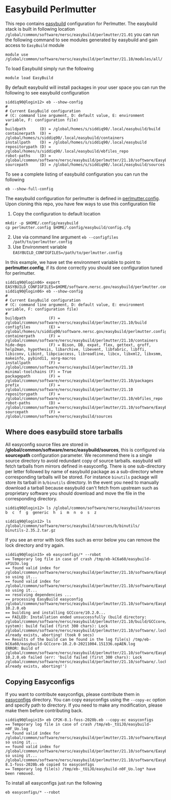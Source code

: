 # Easybuild Perlmutter

This repo contains [easybuild](https://docs.easybuild.io/en/latest/) configuration for Perlmutter. The easybuild stack is built in following location `/global/common/software/nersc/easybuild/perlmutter/21.01` you can run the following command to see modules generated by easybuild and gain access to `EasyBuild` module

```
module use /global/common/software/nersc/easybuild/perlmutter/21.10/modules/all/
```

To load Easybuild simply run the following

```
module load EasyBuild
```

By default easybuild will install packages in your user space you can run the following to see easybuild configuration

```
siddiq90@login12> eb --show-config
#
# Current EasyBuild configuration
# (C: command line argument, D: default value, E: environment variable, F: configuration file)
#
buildpath      (D) = /global/homes/s/siddiq90/.local/easybuild/build
containerpath  (D) = /global/homes/s/siddiq90/.local/easybuild/containers
installpath    (D) = /global/homes/s/siddiq90/.local/easybuild
repositorypath (D) = /global/homes/s/siddiq90/.local/easybuild/ebfiles_repo
robot-paths    (D) = /global/common/software/nersc/easybuild/perlmutter/21.10/software/EasyBuild/4.4.2/easybuild/easyconfigs
sourcepath     (D) = /global/homes/s/siddiq90/.local/easybuild/sources
```

To see a complete listing of easybuild configuration you can run the following

```
eb --show-full-config
```

The easybuild configuration for perlmutter is defined in [perlmutter.config](https://software.nersc.gov/NERSC/easybuild/-/blob/main/perlmutter.config). Upon cloning this repo, you have few ways to use this configuration file

1. Copy the configuration to default location

```
mkdir -p $HOME/.config/easybuild
cp perlmutter.config $HOME/.config/easybuild/config.cfg
```

2. Use via command line argument ``eb --configfiles /path/to/perlmutter.config``
3. Use Environment variable ``EASYBUILD_CONFIGFILES=/path/to/perlmutter.config``

In this example, we have set the environment variable to point to **perlmutter.config**, if its done correctly you should see configuration tuned 
for perlmutter.

```console
siddiq90@login06> export EASYBUILD_CONFIGFILES=$HOME/software.nersc.gov/easybuild/perlmutter.config
siddiq90@login06> eb --show-config
#
# Current EasyBuild configuration
# (C: command line argument, D: default value, E: environment variable, F: configuration file)
#
buildpath          (F) = /global/common/software/nersc/easybuild/perlmutter/21.10/build
configfiles        (E) = /global/homes/s/siddiq90/software.nersc.gov/easybuild/perlmutter.config
containerpath      (F) = /global/common/software/nersc/easybuild/perlmutter/21.10/containers
hide-deps          (F) = Bison, DB, expat, flex, gettext, groff, help2man, hypothesis, libarchive, libevent, libfabric, libffi, libiconv, Libint, libpciaccess, libreadline, libcx, libxml2, libxsmm, makeinfo, pybind11, xorg-macros
installpath        (F) = /global/common/software/nersc/easybuild/perlmutter/21.10
minimal-toolchains (F) = True
packagepath        (F) = /global/common/software/nersc/easybuild/perlmutter/21.10/packages
prefix             (F) = /global/common/software/nersc/easybuild/perlmutter/21.10
repositorypath     (F) = /global/common/software/nersc/easybuild/perlmutter/21.10/ebfiles_repo
robot-paths        (D) = /global/common/software/nersc/easybuild/perlmutter/21.10/software/EasyBuild/4.4.2/easybuild/easyconfigs
sourcepath         (F) = /global/common/software/nersc/easybuild/sources
```

## Where does easybuild store tarballs

All easyconfig source files are stored in **/global/common/software/nersc/easybuild/sources**, this is configured via **sourcepath** configuration parameter. We recommend there is a single source directory to avoid redundant copy of source tarballs. easybuild will fetch tarballs from mirrors defined in easyconfig. There is one sub-directory per letter followed by name of easybuild package as a sub-directory where corresponding tarballs will be stored. For instance `binutils` package will store its tarball in `b/binutils` directory. In the event you need to manually download a tarball because easybuild can't fetch from upstream such as proprietary software you should download and move the file in the corresponding directory.

```
siddiq90@login12> ls /global/common/software/nersc/easybuild/sources
b  c  f  g  generic  h  i  m  n  o  s  z

siddiq90@login12> ls /global/common/software/nersc/easybuild/sources/b/binutils/
binutils-2.35.2.tar.gz
```

If you see an error with lock files such as error below you can remove the lock directory and try again.

```
siddiq90@login15> eb easyconfigs/* --robot
== Temporary log file in case of crash /tmp/eb-kC6a60/easybuild-sP1U3o.log
== found valid index for /global/common/software/nersc/easybuild/perlmutter/21.10/software/EasyBuild/4.4.2/easybuild/easyconfigs, so using it...
== found valid index for /global/common/software/nersc/easybuild/perlmutter/21.10/software/EasyBuild/4.4.2/easybuild/easyconfigs, so using it...
== resolving dependencies ...
== processing EasyBuild easyconfig /global/common/software/nersc/easybuild/perlmutter/21.10/software/EasyBuild/4.4.2/easybuild/easyconfigs/g/GCCcore/GCCcore-10.2.0.eb
== building and installing GCCcore/10.2.0...
== FAILED: Installation ended unsuccessfully (build directory: /global/common/software/nersc/easybuild/perlmutter/21.10/build/GCCcore/10.2.0/system-system): build failed (first 300 chars): Lock /global/common/software/nersc/easybuild/perlmutter/21.10/software/.locks/_global_common_software_nersc_easybuild_perlmutter_21.10_software_GCCcore_10.2.0.lock already exists, aborting! (took 0 secs)
== Results of the build can be found in the log file(s) /tmp/eb-kC6a60/easybuild-GCCcore-10.2.0-20211004.151336.opAEN.log
ERROR: Build of /global/common/software/nersc/easybuild/perlmutter/21.10/software/EasyBuild/4.4.2/easybuild/easyconfigs/g/GCCcore/GCCcore-10.2.0.eb failed (err: 'build failed (first 300 chars): Lock /global/common/software/nersc/easybuild/perlmutter/21.10/software/.locks/_global_common_software_nersc_easybuild_perlmutter_21.10_software_GCCcore_10.2.0.lock already exists, aborting!')
```

## Copying Easyconfigs
If you want to contribute easyconfigs, please contribute them in [easyconfigs](https://software.nersc.gov/NERSC/easybuild/-/tree/main/easyconfigs) directory. You can copy easyconfigs using the `--copy-ec` option and specify path to directory. If you need to make any modification, please make them before contributing back.

```
siddiq90@login15> eb CP2K-8.1-foss-2020b.eb --copy-ec easyconfigs
== Temporary log file in case of crash /tmp/eb-_tUiJO/easybuild-n0F_Uo.log
== found valid index for /global/common/software/nersc/easybuild/perlmutter/21.10/software/EasyBuild/4.4.2/easybuild/easyconfigs, so using it...
== found valid index for /global/common/software/nersc/easybuild/perlmutter/21.10/software/EasyBuild/4.4.2/easybuild/easyconfigs, so using it...
/global/common/software/nersc/easybuild/perlmutter/21.10/software/EasyBuild/4.4.2/easybuild/easyconfigs/c/CP2K/CP2K-8.1-foss-2020b.eb copied to easyconfigs
== Temporary log file(s) /tmp/eb-_tUiJO/easybuild-n0F_Uo.log* have been removed.
```

To install all easyconfigs just run the following

```
eb easyconfigs/* --robot
```


